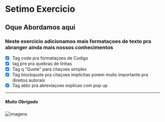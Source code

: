 # Setimo Exercicio

## Oque Abordamos aqui

### Neste exercicio adicionamos mais formataçoes de texto pra abranger ainda mais nossos conhecimentos 

- [x] Tag code pra formataçoes de Codigo
- [x] tag pre pra quebras de linhas
- [x] Tag q "Quote" para citaçoes simples
- [x] Tag blockquote pra citaçoes implicitas porem muito importante pra direitos autorais
- [x] Tag abbr pra abreviaçoes explicas com pop up
<hr>

##### Muito Obrigado
<img src="https://github.com/LucasSlessa/Exercicios_Html_Css/assets/143228674/a0a3188d-0ada-45af-9264-6a4c701a85d0" alt="imagens">
